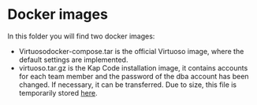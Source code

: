 # Docker images

In this folder you will find two docker images:

- Virtuosodocker-compose.tar is the official Virtuoso image, where the default settings are implemented.
- virtuoso.tar.gz is the Kap Code installation image, it contains accounts for each team member and the password of the dba account has been changed. If necessary, it can be transferred. Due to size, this file is temporarily stored [here](https://drive.google.com/file/d/1zH05XnbZXt01XdGUB3vjO8j-dzsuaAn3/view?usp=sharing).
